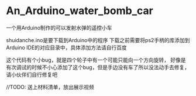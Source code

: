 # An_Arduino_water_bomb_car
 一个用Arduino制作的可以发射水弹的遥控小车

shuidanche.ino是要下载到Arduino中的程序
下载之前需要将ps2手柄的库添加到Arduino IDE的对应目录中，具体添加方法请自行百度

这个代码有个小bug，就是四个轮子中有一个可能只能向一个方向旋转，
好像是有次调试的时候不小心添加了这个bug，但是手边没有车了所以没法动手去修复，请小伙伴们自行修复吧

//TODO: 送上材料清单，放出展示视频
